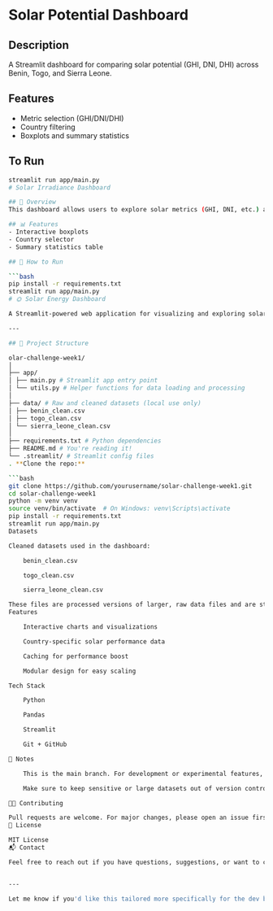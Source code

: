 # Solar Potential Dashboard

## Description
A Streamlit dashboard for comparing solar potential (GHI, DNI, DHI) across Benin, Togo, and Sierra Leone.

## Features
- Metric selection (GHI/DNI/DHI)
- Country filtering
- Boxplots and summary statistics

## To Run
```bash
streamlit run app/main.py
# Solar Irradiance Dashboard

## 🚀 Overview
This dashboard allows users to explore solar metrics (GHI, DNI, etc.) across Benin, Togo, and Sierra Leone.

## 📊 Features
- Interactive boxplots
- Country selector
- Summary statistics table

## 🔧 How to Run

```bash
pip install -r requirements.txt
streamlit run app/main.py
# 🌞 Solar Energy Dashboard

A Streamlit-powered web application for visualizing and exploring solar energy datasets from various African regions. This project aims to support solar energy analysis and decision-making using clean, structured data.

---

## 📁 Project Structure

olar-challenge-week1/
│
├── app/
│ ├── main.py # Streamlit app entry point
│ └── utils.py # Helper functions for data loading and processing
│
├── data/ # Raw and cleaned datasets (local use only)
│ ├── benin_clean.csv
│ ├── togo_clean.csv
│ └── sierra_leone_clean.csv
│
├── requirements.txt # Python dependencies
├── README.md # You're reading it!
└── .streamlit/ # Streamlit config files
. **Clone the repo:**

```bash
git clone https://github.com/yourusername/solar-challenge-week1.git
cd solar-challenge-week1
python -m venv venv
source venv/bin/activate  # On Windows: venv\Scripts\activate
pip install -r requirements.txt
streamlit run app/main.py
Datasets

Cleaned datasets used in the dashboard:

    benin_clean.csv

    togo_clean.csv

    sierra_leone_clean.csv

These files are processed versions of larger, raw data files and are stored in the data/ directory (not tracked on GitHub due to size or privacy).
Features

    Interactive charts and visualizations

    Country-specific solar performance data

    Caching for performance boost

    Modular design for easy scaling

Tech Stack

    Python

    Pandas

    Streamlit

    Git + GitHub

📌 Notes

    This is the main branch. For development or experimental features, check out the dashboard-dev branch.

    Make sure to keep sensitive or large datasets out of version control by using .gitignore.

🧑‍💻 Contributing

Pull requests are welcome. For major changes, please open an issue first to discuss what you’d like to change.
📄 License

MIT License
📬 Contact

Feel free to reach out if you have questions, suggestions, or want to collaborate!


---

Let me know if you'd like this tailored more specifically for the dev branch or want to include screenshots, badges (like Streamlit deployment status), or links.

